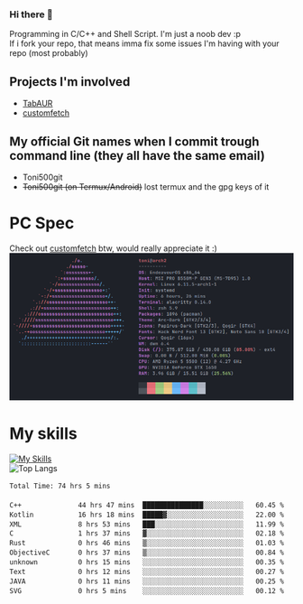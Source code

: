 ### Hi there 👋

Programming in C/C++ and Shell Script. I'm just a noob dev :p\
If i fork your repo, that means imma fix some issues I'm having with your repo (most probably)

## Projects I'm involved
 - [TabAUR](https://github.com/BurntRanch/TabAUR)
 - [customfetch](https://github.com/Toni500github/customfetch)

## My official Git names when I commit trough command line (they all have the same email)
* Toni500git
* ~~Toni500git (on Termux/Android)~~ lost termux and the gpg keys of it

# PC Spec
Check out [customfetch](https://github.com/Toni500github/customfetch) btw, would really appreciate it :)
![screenshot.png](https://github.com/Toni500github/customfetch/raw/main/screenshot.png)

# My skills
[![My Skills](https://skillicons.dev/icons?i=cpp,bash,android,arch,linux&theme=light)](https://skillicons.dev)\
![Top Langs](https://github-readme-stats.vercel.app/api/top-langs/?username=Toni500github&layout=compact)

<!--START_SECTION:waka-->

```txt
Total Time: 74 hrs 5 mins

C++              44 hrs 47 mins  ███████████████░░░░░░░░░░   60.45 %
Kotlin           16 hrs 18 mins  █████▓░░░░░░░░░░░░░░░░░░░   22.00 %
XML              8 hrs 53 mins   ███░░░░░░░░░░░░░░░░░░░░░░   11.99 %
C                1 hrs 37 mins   ▓░░░░░░░░░░░░░░░░░░░░░░░░   02.18 %
Rust             0 hrs 46 mins   ▒░░░░░░░░░░░░░░░░░░░░░░░░   01.03 %
ObjectiveC       0 hrs 37 mins   ▒░░░░░░░░░░░░░░░░░░░░░░░░   00.84 %
unknown          0 hrs 15 mins   ░░░░░░░░░░░░░░░░░░░░░░░░░   00.35 %
Text             0 hrs 12 mins   ░░░░░░░░░░░░░░░░░░░░░░░░░   00.27 %
JAVA             0 hrs 11 mins   ░░░░░░░░░░░░░░░░░░░░░░░░░   00.25 %
SVG              0 hrs 5 mins    ░░░░░░░░░░░░░░░░░░░░░░░░░   00.12 %
```

<!--END_SECTION:waka-->
